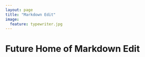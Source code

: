 ```yaml
---
layout: page
title: "Markdown Edit"
image:
  feature: typewriter.jpg
---
```


# Future Home of Markdown Edit